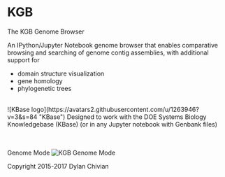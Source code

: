# KGB

  The KGB Genome Browser
 
  An IPython/Jupyter Notebook genome browser that enables comparative
  browsing and searching of genome contig assemblies, with additional
  support for

  * domain structure visualization
  * gene homology
  * phylogenetic trees
   
<br>
![KBase logo](https://avatars2.githubusercontent.com/u/1263946?v=3&s=84 "KBase") Designed to work with the DOE Systems Biology Knowledgebase (KBase)  (or in any Jupyter notebook with Genbank files)

<br><br>
Genome Mode
![KGB Genome Mode](https://raw.github.com/dcchivian/KGB/master/img/KGB_example_1_genome_mode.png?s=84 "KGB Genome Mode")

Copyright 2015-2017 Dylan Chivian
